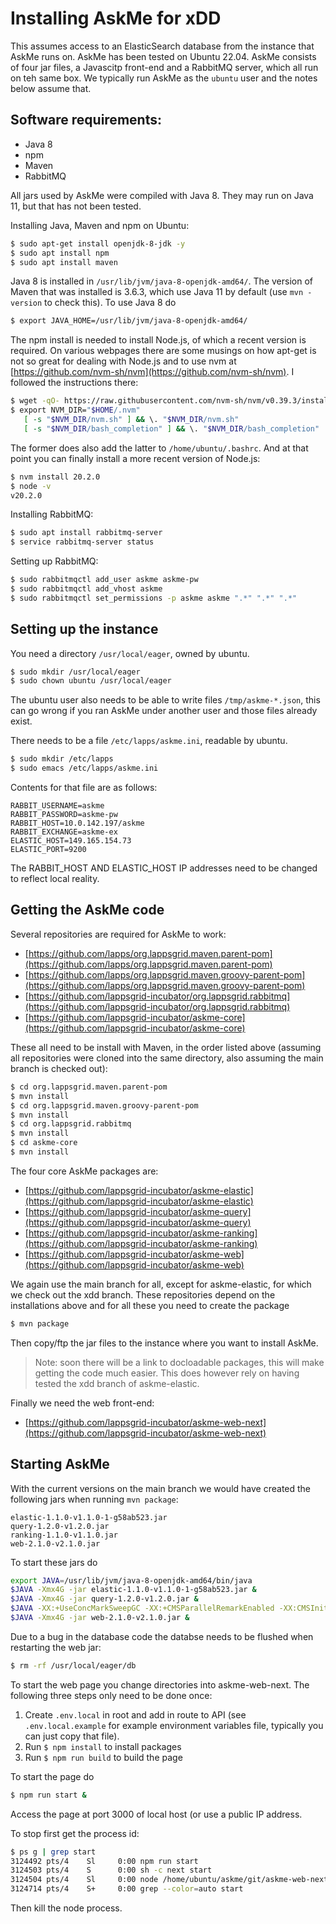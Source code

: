 # Installing AskMe for xDD

This assumes access to an ElasticSearch database from the instance that AskMe runs on. AskMe has been tested on Ubuntu 22.04. AskMe consists of four jar files, a Javascitp front-end and a RabbitMQ server, which all run on teh same box. We typically run AskMe as the `ubuntu` user and the notes below assume that.

## Software requirements:

- Java 8
- npm
- Maven
- RabbitMQ

All jars used by AskMe were compiled with Java 8. They may run on Java 11, but that has not been tested.

Installing Java, Maven and npm on Ubuntu:

```bash
$ sudo apt-get install openjdk-8-jdk -y
$ sudo apt install npm
$ sudo apt install maven
```

Java 8 is installed in `/usr/lib/jvm/java-8-openjdk-amd64/`. The version of Maven that was installed is 3.6.3, which use Java 11 by default (use `mvn -version` to check this). To use Java 8 do

```bash
$ export JAVA_HOME=/usr/lib/jvm/java-8-openjdk-amd64/
```

The npm install is needed to install Node.js, of which a recent version is required. On various webpages there are some musings on how apt-get is not so great for dealing with Node.js and to use nvm at [https://github.com/nvm-sh/nvm](https://github.com/nvm-sh/nvm). I followed the instructions there:

```bash
$ wget -qO- https://raw.githubusercontent.com/nvm-sh/nvm/v0.39.3/install.sh | bash
$ export NVM_DIR="$HOME/.nvm"
   [ -s "$NVM_DIR/nvm.sh" ] && \. "$NVM_DIR/nvm.sh" 
   [ -s "$NVM_DIR/bash_completion" ] && \. "$NVM_DIR/bash_completion"
```

The former does also add the latter to `/home/ubuntu/.bashrc`. And at that point you can finally install a more recent version of Node.js:

```bash
$ nvm install 20.2.0
$ node -v
v20.2.0
```

Installing RabbitMQ:

```bash
$ sudo apt install rabbitmq-server
$ service rabbitmq-server status
```

Setting up RabbitMQ:

```bash
$ sudo rabbitmqctl add_user askme askme-pw
$ sudo rabbitmqctl add_vhost askme
$ sudo rabbitmqctl set_permissions -p askme askme ".*" ".*" ".*"
```

## Setting up the instance

You need a directory `/usr/local/eager`, owned by ubuntu.

```bash
$ sudo mkdir /usr/local/eager
$ sudo chown ubuntu /usr/local/eager
```

The ubuntu user also needs to be able to write files `/tmp/askme-*.json`, this can go wrong if you ran AskMe under another user and those files already exist.

There needs to be a file `/etc/lapps/askme.ini`, readable by ubuntu.

```bash
$ sudo mkdir /etc/lapps
$ sudo emacs /etc/lapps/askme.ini
```

Contents for that file are as follows:

```
RABBIT_USERNAME=askme
RABBIT_PASSWORD=askme-pw
RABBIT_HOST=10.0.142.197/askme
RABBIT_EXCHANGE=askme-ex
ELASTIC_HOST=149.165.154.73
ELASTIC_PORT=9200
```

The RABBIT_HOST AND ELASTIC_HOST IP addresses need to be changed to reflect local reality.


## Getting the AskMe code

Several repositories are required for AskMe to work:

- [https://github.com/lapps/org.lappsgrid.maven.parent-pom](https://github.com/lapps/org.lappsgrid.maven.parent-pom)
- [https://github.com/lapps/org.lappsgrid.maven.groovy-parent-pom](https://github.com/lapps/org.lappsgrid.maven.groovy-parent-pom)
- [https://github.com/lappsgrid-incubator/org.lappsgrid.rabbitmq](https://github.com/lappsgrid-incubator/org.lappsgrid.rabbitmq)
- [https://github.com/lappsgrid-incubator/askme-core](https://github.com/lappsgrid-incubator/askme-core)

These all need to be install with Maven, in the order listed above (assuming all repositories were cloned into the same directory, also assuming the main branch is checked out):

```bash
$ cd org.lappsgrid.maven.parent-pom
$ mvn install
$ cd org.lappsgrid.maven.groovy-parent-pom
$ mvn install
$ cd org.lappsgrid.rabbitmq
$ mvn install
$ cd askme-core
$ mvn install
```

The four core AskMe packages are:

- [https://github.com/lappsgrid-incubator/askme-elastic](https://github.com/lappsgrid-incubator/askme-elastic)
- [https://github.com/lappsgrid-incubator/askme-query](https://github.com/lappsgrid-incubator/askme-query)
- [https://github.com/lappsgrid-incubator/askme-ranking](https://github.com/lappsgrid-incubator/askme-ranking)
- [https://github.com/lappsgrid-incubator/askme-web](https://github.com/lappsgrid-incubator/askme-web)

We again use the main branch for all, except for askme-elastic, for which we check out the xdd branch. These repositories depend on the installations above and for all these you need to create the package

```bash
$ mvn package
```

Then copy/ftp the jar files to the instance where you want to install AskMe.

> Note: soon there will be a link to docloadable packages, this will make getting the code much easier. This does however rely on having tested the xdd branch of askme-elastic.

Finally we need the web front-end:

- [https://github.com/lappsgrid-incubator/askme-web-next](https://github.com/lappsgrid-incubator/askme-web-next)


## Starting AskMe

With the current versions on the main branch we would have created the following jars when running `mvn package`:

```
elastic-1.1.0-v1.1.0-1-g58ab523.jar
query-1.2.0-v1.2.0.jar
ranking-1.1.0-v1.1.0.jar
web-2.1.0-v2.1.0.jar
```

To start these jars do

```bash
export JAVA=/usr/lib/jvm/java-8-openjdk-amd64/bin/java
$JAVA -Xmx4G -jar elastic-1.1.0-v1.1.0-1-g58ab523.jar &
$JAVA -Xmx4G -jar query-1.2.0-v1.2.0.jar &
$JAVA -XX:+UseConcMarkSweepGC -XX:+CMSParallelRemarkEnabled -XX:CMSInitiatingOccupancyFraction=30 -XX:+UseCMSInitiatingOccupancyOnly -Xms4g -Xmx4G -jar ranking-1.1.0-v1.1.0.jar &
$JAVA -Xmx4G -jar web-2.1.0-v2.1.0.jar &
```

Due to a bug in the database code the databse needs to be flushed when restarting the web jar:

```bash
$ rm -rf /usr/local/eager/db
```

To start the web page you change directories into askme-web-next. The following three steps only need to be done once:

1. Create `.env.local` in root and add in route to API (see `.env.local.example` for example environment variables file, typically you can just copy that file).
2. Run `$ npm install` to install packages
3. Run `$ npm run build` to build the page

To start the page do

```bash
$ npm run start &
```

Access the page at port 3000 of local host (or use a public IP address.

To stop first get the process id:

```bash
$ ps g | grep start
3124492 pts/4    Sl     0:00 npm run start
3124503 pts/4    S      0:00 sh -c next start
3124504 pts/4    Sl     0:00 node /home/ubuntu/askme/git/askme-web-next/node_modules/.bin/next start
3124714 pts/4    S+     0:00 grep --color=auto start
```

Then kill the node process.
